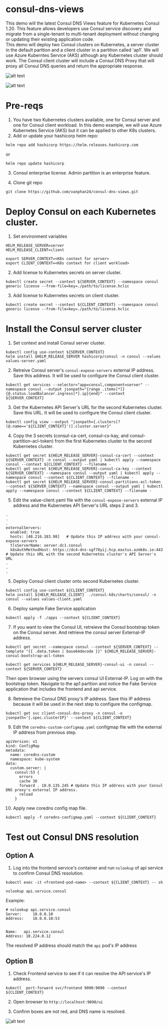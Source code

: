 # consul-dns-views

This demo will the latest Consul DNS Views feature for Kubernetes Consul 1.20. This feature allows developers use Consul service discovery and migrate from a single-tenant to multi-tenant deployment without changing or updating their existing application code.  
This demo will deploy two Consul clusters on Kubernetes, a server cluster in the default parttion and a client cluster in a partition called 'ap1'. We will use Azure Kuberntes Service (AKS) although any Kubernetes cluster should work.
The Consul client cluster will include a Consul DNS Proxy that will proxy all Consul DNS queries and return the appropriate response. 


![alt text](https://github.com/vanphan24/consul-dns-views/blob/main/images/dns-views1.png)

![alt text](https://github.com/vanphan24/consul-dns-views/blob/main/images/dns-views-2.png)

# Pre-reqs

1. You have two Kubernetes clusters available, one for Consul server and one for Consul client workload. In this demo example, we will use Azure Kubernetes Service (AKS) but it can be applied to other K8s clusters.
2. Add or update your hashicorp helm repo:

```
helm repo add hashicorp https://helm.releases.hashicorp.com
```
or
```
helm repo update hashicorp
```
3. Consul enterprise license. Admin partition is an enterprise feature.
  
4. Clone git repo
```
git clone https://github.com/vanphan24/consul-dns-views.git
```
  
# Deploy Consul on each Kubernetes cluster.

1. Set environment variables
```
HELM_RELEASE_SERVER=server
HELM_RELEASE_CLIENT=client

export SERVER_CONTEXT=<K8s context for server>
export CLIENT_CONTEXT=<K8s context for client workload>
```

2. Add license to Kubernetes secrets on server cluster.
```
kubectl create secret --context ${SERVER_CONTEXT} --namespace consul generic license --from-file=key=./path/to/license.hclic
```

3. Add license to Kubernetes secrets on client cluster.
```
kubectl create secret --context ${CLIENT_CONTEXT} --namespace consul generic license --from-file=key=./path/to/license.hclic
```

# Install the Consul server cluster

1. Set context and install Consul server cluster.

```
kubectl config use-context ${SERVER_CONTEXT}
helm install $HELM_RELEASE_SERVER hashicorp/consul -n consul --values values-server.yaml
```
2. Retreive Consul server's `consul-expose-servers` external IP address. Save this address. It will be used to configure the Consul client cluster.
```
kubectl get services --selector="app=consul,component=server" --namespace consul --output jsonpath="{range .items[*]}{@.status.loadBalancer.ingress[*].ip}{end}" --context ${SERVER_CONTEXT}
```

3. Get the Kubernetes API Server's URL for the second Kubernetes cluster. Save this URL. It will be used to configure the Consul client cluster.
```
kubectl config view --output "jsonpath={.clusters[?(@.name=='${CLIENT_CONTEXT}')].cluster.server}"
```
4.  Copy the 3 secrets (consul-ca-cert, consul-cs-kay, and consul-partition-acl-token) from the first Kubernetes cluster to the second Kubernetes cluster.
```
kubectl get secret ${HELM_RELEASE_SERVER}-consul-ca-cert --context ${SERVER_CONTEXT} -n consul --output yaml | kubectl apply --namespace consul --context ${CLIENT_CONTEXT} --filename -
kubectl get secret ${HELM_RELEASE_SERVER}-consul-ca-key --context ${SERVER_CONTEXT} --namespace consul --output yaml | kubectl apply --namespace consul --context ${CLIENT_CONTEXT} --filename -
kubectl get secret ${HELM_RELEASE_SERVER}-consul-partitions-acl-token --context ${SERVER_CONTEXT} --namespace consul --output yaml | kubectl apply --namespace consul --context ${CLIENT_CONTEXT} --filename -
```

5. Edit the value-client.yaml file with the `consul-expose-servers` external IP address and the Kubernetes API Server's URL steps 2 and 3.

```
.
.
.
externalServers:
  enabled: true
  hosts: [48.216.183.98]   # Update this IP address with your consul-expose-servers
  tlsServerName: server.dc1.consul
  k8sAuthMethodHost: https://dc4-dns-sgf78yij.hcp.eastus.azmk8s.io:443  # Update this URL with the second Kubernetes cluster's API Server's URL 
.
.
.

```

5. Deploy Consul client cluster onto second Kubernetes cluster.
```
kubectl config use-context ${CLIENT_CONTEXT}
helm install ${HELM_RELEASE_CLIENT}  ./consul-k8s/charts/consul/ -n consul --values values-client.yaml
```

6. Deploy sample Fake Service application
```
kubectl apply -f ./apps --context ${CLIENT_CONTEXT}
```

7.  If you want to view the Consul UI, retreieve the Consul bootstrap token on the Consul server. And retrieve the consul server External-IP address. 
```
kubectl get secret --namespace consul --context ${SERVER_CONTEXT} --template "{{ .data.token | base64decode }}" ${HELM_RELEASE_SERVER}-consul-bootstrap-acl-token
```
```
kubectl get services ${HELM_RELEASE_SERVER}-consul-ui -n consul --context ${SERVER_CONTEXT}
```
Then open browser using the servers consul UI External-IP. Log on with the bootstrap token. Navigate to the ap1 parttion and notice the Fake Service application that includes the frontend and api service.

8. Retreieve the Consul DNS proxy's IP address. Save this IP address because it will be used in the next step to configure the configmap.

```
kubectl get svc client-consul-dns-proxy -n consul -o jsonpath='{.spec.clusterIP}' --context ${CLIENT_CONTEXT}
```

9. Edit the `coredns-custom-configmap.yaml` configmap file with the external IP address from previous step.

```
apiVersion: v1
kind: ConfigMap
metadata:
  name: coredns-custom
  namespace: kube-system
data:
  custom.server: |
    consul:53 {
      errors
      cache 30
      forward . 10.0.135.245 # Update this IP address with your Consul DNS proxy's external IP address.
      reload
    }
```

10. Apply new coredns config map file.

```
kubectl apply -f coredns-configmap.yaml --context ${CLIENT_CONTEXT}
```

# Test out Consul DNS resolution

## Option A

1. Log into the frontend service's container and run `nslookup` of api service to confirm Consul DNS resolution.

```
kubectl exec -it <frontend-pod-name> --context ${CLIENT_CONTEXT} -- sh
```
```
nslookup api.service.consul
```
Example:
```
# nslookup api.service.consul
Server:		10.0.0.10
Address:	10.0.0.10:53


Name:	api.service.consul
Address: 10.224.0.12
```
 
The resolved IP address should match the `api` pod's IP address


## Option B

1. Check Frontend service to see if it can resolve the API service's IP address.

```
kubectl  port-forward svc/frontend 9090:9090 --context ${CLIENT_CONTEXT}
```

2. Open browser to `http://localhost:9090/ui`

3. Confirm boxes are not red, and DNS name is resolved.

![alt text](https://github.com/vanphan24/consul-dns-views/blob/main/images/dns-views-fake-service.png)

